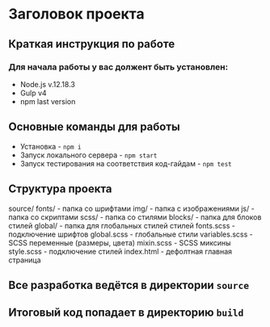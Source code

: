 # Заголовок проекта
## Краткая инструкция по работе
### Для начала работы у вас должент быть установлен:
* Node.js v.12.18.3
* Gulp v4
* npm last version
## Основные команды для работы
* Установка - `npm i`
* Запуск локального сервера - `npm start`
* Запуск тестирования на соответствия код-гайдам - `npm test`
## Структура проекта
source/
  fonts/                     - папка со шрифтами
  img/                       - папка с изображениями
  js/                        - папка со скриптами
  scss/                      - папка со стилями
    blocks/                  - папка для блоков стилей
    global/                  - папка для глобальных стилей стилей
      fonts.scss             - подключение шрифтов
      global.scss            - глобальные стили
      variables.scss         - SCSS переменные (размеры, цвета)
      mixin.scss             - SCSS миксины
    style.scss               - подключение стилей
  index.html                 - дефолтная главная страница

## Все разработка ведётся в директории `source`
## Итоговый код попадает в директорию `build`
